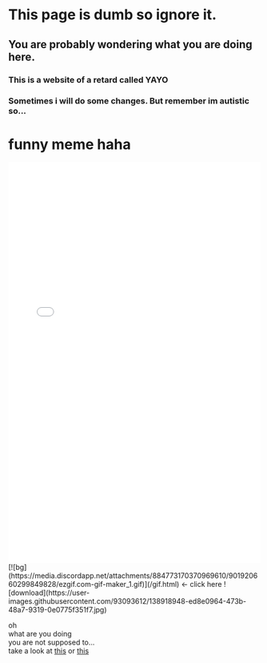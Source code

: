 # This page is dumb so ignore it.<br/>
## You are probably wondering what you are doing here.<br/>
### This is a website of a retard called YAYO
### Sometimes i will do some changes. But remember im **autistic** so...

# **funny meme haha**

<iframe align="center" height="800" width="100%" frameborder="0" scrolling="no" src="gif.html"></iframe>
[![bg](https://media.discordapp.net/attachments/884773170370969610/901920660299849828/ezgif.com-gif-maker_1.gif)](/gif.html)
<- click here ![download](https://user-images.githubusercontent.com/93093612/138918948-ed8e0964-473b-48a7-9319-0e0775f351f7.jpg)


oh<br/>
what are you doing <br/>
you are not supposed to...<br/>
take a look at [this](https://www.youtube.com/watch?v=dQw4w9WgXcQ) or [this](http://ilysomuch.com)<br/>

